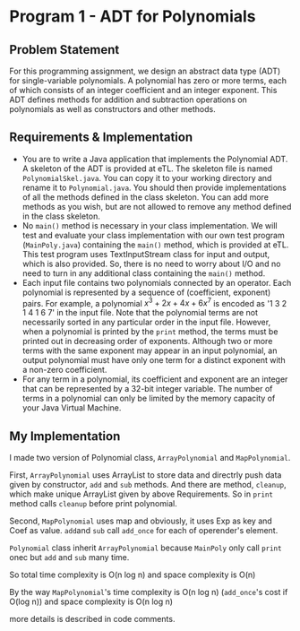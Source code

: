 Program 1 - ADT for Polynomials
====


## Problem Statement 

For this programming assignment, we design an abstract data type (ADT) for single-variable polynomials. A polynomial has zero or more terms, each of which consists of an integer coefficient and an integer exponent. This ADT defines methods for addition and subtraction operations on polynomials as well as constructors and other methods.

## Requirements & Implementation

- You are to write a Java application that implements the Polynomial ADT. A skeleton of the ADT is provided at eTL. The skeleton file is named `PolynomialSkel.java`. You can copy it to your working directory and rename it to `Polynomial.java`. You should then provide implementations of all the methods defined in the class skeleton. You can add more methods as you wish, but are not allowed to remove any method defined in the class skeleton.
- No `main()` method is necessary in your class implementation. We will test and evaluate your class implementation with our own test program (`MainPoly.java`) containing the `main()` method, which is provided at eTL. This test program uses TextInputStream class for input and output, which is also provided. So, there is no need to worry about I/O and no need to turn in any additional class containing the `main()` method.
- Each input file contains two polynomials connected by an operator. Each polynomial is represented by a sequence of (coefficient, exponent) pairs. For example, a polynomial $x^3 + 2x + 4x + 6x^7$ is encoded as '1 3 2 1 4 1 6 7' in the input file. Note that the polynomial terms are not necessarily sorted in any particular order in the input file. However, when a polynomial is printed by the `print` method, the terms must be printed out in decreasing order of exponents. Although two or more terms with the same exponent may appear in an input polynomial, an output polynomial must have only one term for a distinct exponent with a non-zero coefficient.
- For any term in a polynomial, its coefficient and exponent are an integer that can be represented by a 32-bit integer variable. The number of terms in a polynomial can only be limited by the memory capacity of your Java Virtual Machine.


## My Implementation

I made two version of Polynomial class, `ArrayPolynomial` and `MapPolynomial`.

First, `ArrayPolynomial` uses ArrayList to store data and directrly push data given by constructor, `add` and `sub` methods.
And there are method, `cleanup`, which make unique ArrayList given by above Requirements. So in `print` method calls `cleanup` before print polynomial.

Second, `MapPolynomial` uses map and obviously, it uses Exp as key and Coef as value. `add`and `sub` call `add_once` for each of operender's element.

`Polynomial` class inherit `ArrayPolynomial` because `MainPoly` only call `print` onec but `add` and `sub` many time.

So total time complexity is O(n log n) and space complexity is O(n)

By the way `MapPolynomial`'s time complexity is O(n log n) (`add_once`'s cost if O(log n)) and space complexity is O(n log n)

more details is described in code comments.